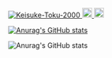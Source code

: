 <p align="left"> 
  <a href="https://github.com/Keisuke-Toku-2000/Keisuke-Toku-2000/">
    <img src="https://komarev.com/ghpvc/?username=Keisuke-Toku-2000" alt="Keisuke-Toku-2000" />
  </a>
  <a href="http://twitter.com/yutkat">
    <img height="20" src="https://img.shields.io/twitter/follow/keisuke2000_?label=Twitter&logo=twitter&style=flat" />
  </a>
  <a href="https://github.com/Keisuke-Toku-2000">
    <img height="20" src="https://img.shields.io/github/followers/Keisuke-Toku-2000?label=follow&logo=github&style=flat" />
  </a>
 </p>
 
<div>
  
[![Anurag's GitHub stats](https://github-readme-stats.vercel.app/api?username=Keisuke-Toku-2000)](https://github.com/anuraghazra/github-readme-stats)

![Anurag's GitHub stats](https://github-readme-stats.vercel.app/api?username=Keisuke-Toku-2000&count_private=true)
  
</div>




